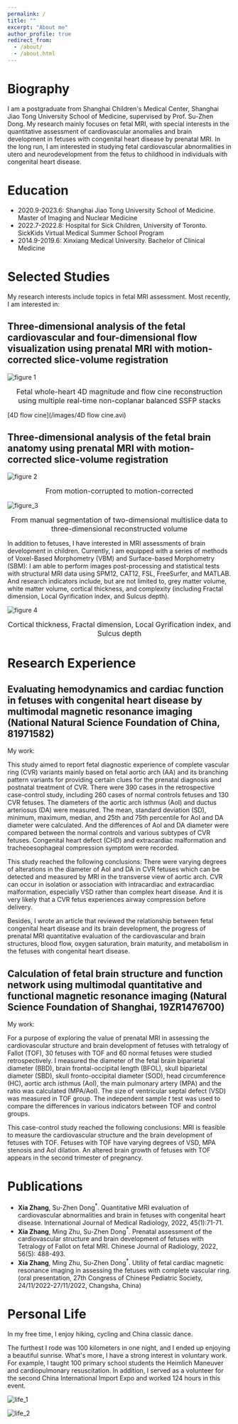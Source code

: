 ```yaml
---
permalink: /
title: ""
excerpt: "About me"
author_profile: true
redirect_from: 
  - /about/
  - /about.html
---
```



Biography
======
I am a postgraduate from Shanghai Children's Medical Center, Shanghai Jiao Tong University School of Medicine, supervised by Prof. Su-Zhen Dong. My research mainly focuses on fetal MRI, with special interests in the quantitative assessment of cardiovascular anomalies and brain development in fetuses with congenital heart disease by prenatal MRI. In the long run, I am interested in studying fetal cardiovascular abnormalities in utero and neurodevelopment from the fetus to childhood in individuals with congenital heart disease.

Education
======
- 2020.9-2023.6: Shanghai Jiao Tong University School of Medicine. Master of Imaging and Nuclear Medicine
- 2022.7-2022.8: Hospital for Sick Children, University of Toronto. SickKids Virtual Medical Summer School Program   
- 2014.9-2019.6: Xinxiang Medical University. Bachelor of Clinical Medicine

Selected Studies
======

My research interests include topics in fetal MRI assessment. Most recently, I am interested in:

Three-dimensional analysis of the fetal cardiovascular and four-dimensional flow visualization using prenatal MRI with motion-corrected slice-volume registration
------

![figure 1](/images/figure_1.png)<center><font size=3>Fetal whole-heart 4D magnitude and flow cine reconstruction using multiple real-time non-coplanar balanced SSFP stacks</font></center>

[4D flow cine](/images/4D flow cine.avi)

Three-dimensional analysis of the fetal brain anatomy using prenatal MRI with motion-corrected slice-volume registration
------

![figure 2](/images/figure_2.png)<center><font size=3>From motion-corrupted to motion-corrected</font></center>

![figure_3](/images/figure_3.png)<center><font size=3>From manual segmentation of two-dimensional multislice data to three-dimensional reconstructed volume</font></center>

In addition to fetuses, I have interested in MRI assessments of brain development in children. Currently, I am equipped with a series of methods of Voxel-Based Morphometry (VBM) and Surface-based Morphometry (SBM): I am able to perform images post-processing and statistical tests with structural MRI data using SPM12, CAT12, FSL, FreeSurfer, and MATLAB. And research indicators include, but are not limited to, grey matter volume, white matter volume, cortical thickness, and complexity (including Fractal dimension, Local Gyrification index, and Sulcus depth).

![figure 4](/images/figure_4.png)<center><font size=3>Cortical thickness, Fractal dimension, Local Gyrification index, and Sulcus depth</font></center>

Research Experience
======

Evaluating hemodynamics and cardiac function in fetuses with congenital heart disease by multimodal magnetic resonance imaging (National Natural Science Foundation of China, 81971582)
------

My work: 

This study aimed to report fetal diagnostic experience of complete vascular ring (CVR) variants mainly based on fetal aortic arch (AA) and its branching pattern variants for providing certain clues for the prenatal diagnosis and postnatal treatment of CVR. There were 390 cases in the retrospective case-control study, including 260 cases of normal controls fetuses and 130 CVR fetuses. The diameters of the aortic arch isthmus (AoI) and ductus arteriosus (DA) were measured. The mean, standard deviation (SD), minimum, maximum, median, and 25th and 75th percentile for AoI and DA diameter were calculated. And the differences of AoI and DA diameter were compared between the normal controls and various subtypes of CVR fetuses. Congenital heart defect (CHD) and extracardiac malformation and tracheoesophageal compression symptom were recorded.

This study reached the following conclusions: There were varying degrees of alterations in the diameter of AoI and DA in CVR fetuses which can be detected and measured by MRI in the transverse view of aortic arch. CVR can occur in isolation or association with intracardiac and extracardiac malformation, especially VSD rather than complex heart disease. And it is very likely that a CVR fetus experiences airway compression before delivery.

Besides, I wrote an article that reviewed the relationship between fetal congenital heart disease and its brain development, the progress of prenatal MRI quantitative evaluation of the cardiovascular and brain structures, blood flow, oxygen saturation, brain maturity, and metabolism in the fetuses with congenital heart disease.

Calculation of fetal brain structure and function network using multimodal quantitative and functional magnetic resonance imaging (Natural Science Foundation of Shanghai, 19ZR1476700)
------

My work:

For a purpose of exploring the value of prenatal MRI in assessing the cardiovascular structure and brain development of fetuses with tetralogy of Fallot (TOF), 30 fetuses with TOF and 60 normal fetuses were studied retrospectively. I measured the diameter of the fetal brain biparietal diameter (BBD), brain frontal-occipital length (BFOL), skull biparietal diameter (SBD), skull fronto-occipital diameter (SOD), head circumference (HC), aortic arch isthmus (AoI), the main pulmonary artery (MPA) and the ratio was calculated (MPA/AoI). The size of ventricular septal defect (VSD) was measured in TOF group. The independent sample *t* test was used to compare the differences in various indicators between TOF and control groups.   

This case-control study reached the following conclusions: MRI is feasible to measure the cardiovascular structure and the brain development of fetuses with TOF. Fetuses with TOF have varying degrees of VSD, MPA stenosis and AoI dilation. An altered brain growth of fetuses with TOF appears in the second trimester of pregnancy.


Publications
======
 - **Xia Zhang**, Su-Zhen Dong$^*$. Quantitative MRI evaluation of cardiovascular abnormalities and brain in fetuses with congenital heart disease. International Journal of Medical Radiology, 2022, 45(1):71-71. 
 - **Xia Zhang**, Ming Zhu, Su-Zhen Dong$^*$. Prenatal assessment of the cardiovascular structure and brain development of fetuses with Tetralogy of Fallot on fetal MRI. Chinese Journal of Radiology, 2022, 56(5): 488-493.
 - **Xia Zhang**, Ming Zhu, Su-Zhen Dong$^*$. Utility of fetal cardiac magnetic resonance imaging in assessing the fetuses with complete vascular ring. (oral presentation, 27th Congress of Chinese Pediatric Society, 24/11/2022-27/11/2022, Changsha, China)

Personal Life
======
In my free time, I enjoy hiking, cycling and China classic dance. 

The furthest I rode was 100 kilometers in one night, and I ended up enjoying a beautiful sunrise. What's more, I have a strong interest in voluntary work. For example, I taught 100 primary school students the Heimlich Maneuver and cardiopulmonary resuscitation. In addition, I served as a volunteer for the second China International Import Expo and worked 124 hours in this event.

![life_1](/images/life_1.jpg)

![life_2](/images/life_2.jpg)

